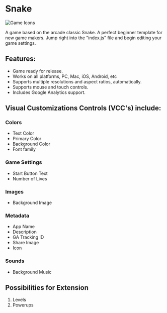# Snake
![Game Icons](https://i.imgur.com/yaQGKC4.png)

A game based on the arcade classic Snake. A perfect beginner template for new game makers. Jump right into the "index.js" file and begin editing your game settings.
## Features: 
- Game ready for release.
- Works on all platforms, PC, Mac, iOS, Android, etc 
- Supports multiple resolutions and aspect ratios, automatically. 
- Supports mouse and touch controls. 
- Includes Google Analytics support. 
## Visual Customizations Controls (VCC's) include:
### Colors
  * Text Color
  * Primary Color
  * Background Color
  * Font family
### Game Settings
  * Start Button Text
  * Number of Lives
### Images
  * Background Image
### Metadata
  * App Name
  * Description
  * GA Tracking ID
  * Share Image
  * Icon
### Sounds
  * Background Music
## Possibilities for Extension
1. Levels
2. Powerups